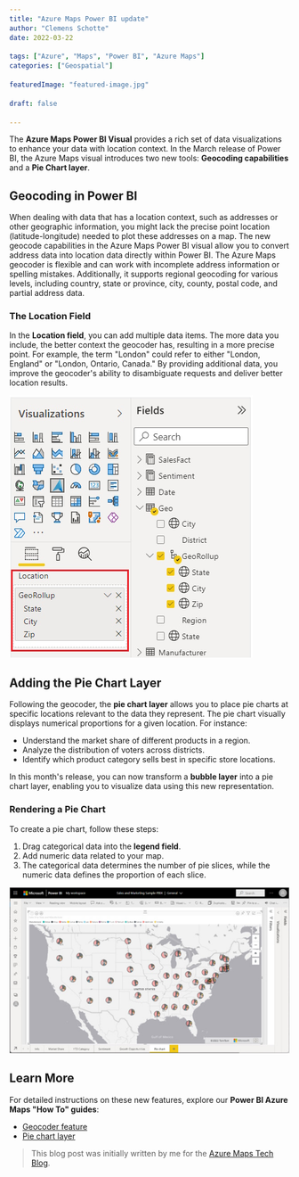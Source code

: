 ```yaml
---
title: "Azure Maps Power BI update"
author: "Clemens Schotte"
date: 2022-03-22

tags: ["Azure", "Maps", "Power BI", "Azure Maps"]
categories: ["Geospatial"]

featuredImage: "featured-image.jpg"

draft: false

---
```


The **Azure Maps Power BI Visual** provides a rich set of data visualizations to enhance your data with location context. In the March release of Power BI, the Azure Maps visual introduces two new tools: **Geocoding capabilities** and a **Pie Chart layer**.

## Geocoding in Power BI

When dealing with data that has a location context, such as addresses or other geographic information, you might lack the precise point location (latitude-longitude) needed to plot these addresses on a map. The new geocode capabilities in the Azure Maps Power BI visual allow you to convert address data into location data directly within Power BI. The Azure Maps geocoder is flexible and can work with incomplete address information or spelling mistakes. Additionally, it supports regional geocoding for various levels, including country, state or province, city, county, postal code, and partial address data.

### The Location Field

In the **Location field**, you can add multiple data items. The more data you include, the better context the geocoder has, resulting in a more precise point. For example, the term "London" could refer to either "London, England" or "London, Ontario, Canada." By providing additional data, you improve the geocoder's ability to disambiguate requests and deliver better location results.

![Azure Maps Power BI Location Field](powerbi.jpg)

## Adding the Pie Chart Layer

Following the geocoder, the **pie chart layer** allows you to place pie charts at specific locations relevant to the data they represent. The pie chart visually displays numerical proportions for a given location. For instance:
- Understand the market share of different products in a region.
- Analyze the distribution of voters across districts.
- Identify which product category sells best in specific store locations.

In this month's release, you can now transform a **bubble layer** into a pie chart layer, enabling you to visualize data using this new representation.

### Rendering a Pie Chart

To create a pie chart, follow these steps:
1. Drag categorical data into the **legend field**.
2. Add numeric data related to your map.
3. The categorical data determines the number of pie slices, while the numeric data defines the proportion of each slice.

![Azure Maps Power BI Pie Chart](piechart.jpg)

## Learn More

For detailed instructions on these new features, explore our **Power BI Azure Maps "How To" guides**:
- [Geocoder feature](https://docs.microsoft.com/en-us/azure/azure-maps/power-bi-visual-geocode)
- [Pie chart layer](https://docs.microsoft.com/en-us/azure/azure-maps/power-bi-visual-add-pie-chart-layer)

> This blog post was initially written by me for the [Azure Maps Tech Blog](https://blog.azuremaps.com).
